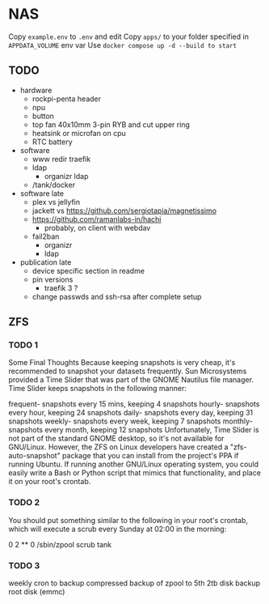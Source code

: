 # NAS

Copy `example.env` to `.env` and edit
Copy `apps/` to your folder specified in `APPDATA_VOLUME` env var
Use `docker compose up -d --build to start`

## TODO

- hardware
  - rockpi-penta header
  - npu
  - button
  - top fan 40x10mm 3-pin RYB and cut upper ring
  - heatsink or microfan on cpu
  - RTC battery
- software
  - www redir traefik
  - ldap
    - organizr ldap
  - /tank/docker
- software late
  - plex vs jellyfin
  - jackett vs <https://github.com/sergiotapia/magnetissimo>
  - <https://github.com/ramanlabs-in/hachi>
    - probably, on client with webdav
  - fail2ban
    - organizr
    - ldap
- publication late
  - device specific section in readme
  - pin versions
    - traefik 3 ?
  - change passwds and ssh-rsa after complete setup

## ZFS

### TODO 1

Some Final Thoughts
Because keeping snapshots is very cheap, it's recommended to snapshot your datasets frequently. Sun Microsystems provided a Time Slider that was part of the GNOME Nautilus file manager. Time Slider keeps snapshots in the following manner:

frequent- snapshots every 15 mins, keeping 4 snapshots
hourly- snapshots every hour, keeping 24 snapshots
daily- snapshots every day, keeping 31 snapshots
weekly- snapshots every week, keeping 7 snapshots
monthly- snapshots every month, keeping 12 snapshots
Unfortunately, Time Slider is not part of the standard GNOME desktop, so it's not available for GNU/Linux. However, the ZFS on Linux developers have created a "zfs-auto-snapshot" package that you can install from the project's PPA if running Ubuntu. If running another GNU/Linux operating system, you could easily write a Bash or Python script that mimics that functionality, and place it on your root's crontab.

### TODO 2

You should put something similar to the following in your root's crontab, which will execute a scrub every Sunday at 02:00 in the morning:

0 2 ** 0 /sbin/zpool scrub tank

### TODO 3

weekly cron to backup compressed backup of zpool to 5th 2tb disk
backup root disk (emmc)
